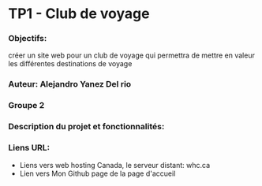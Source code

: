 # TP1 - Club de voyage

### Objectifs:

créer un site web pour un club de voyage qui permettra de mettre en valeur les différentes destinations de voyage

### Auteur: Alejandro Yanez Del rio

### Groupe 2

### Description du projet et fonctionnalités:

### Liens URL:

- Liens vers web hosting Canada, le serveur distant: whc.ca
- Lien vers Mon Github page de la page d'accueil
